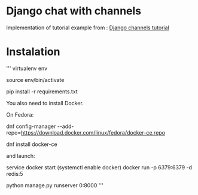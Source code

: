 Django chat with channels
=========================

Implementation of tutorial example from :
<a href="https://channels.readthedocs.io/en/latest/tutorial/part_1.html">Django channels tutorial</a>

Instalation
===========

'''
virtualenv env

source env/bin/activate

pip install -r requirements.txt

You also need to install Docker.

On Fedora:

dnf config-manager --add-repo=https://download.docker.com/linux/fedora/docker-ce.repo

dnf install docker-ce

and launch:

service docker start  (systemctl enable docker)
docker run -p 6379:6379 -d redis:5

python manage.py runserver 0:8000
'''


